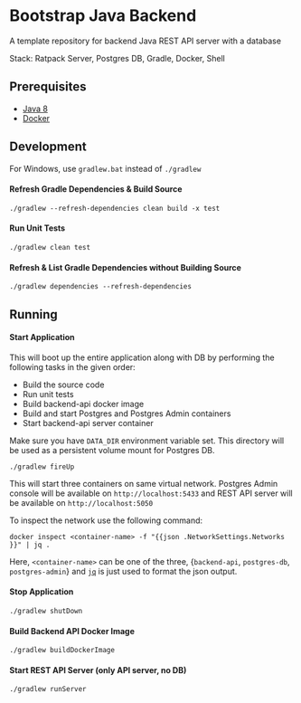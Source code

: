 # Bootstrap Java Backend

A template repository for backend Java REST API server with a database

Stack: Ratpack Server, Postgres DB, Gradle, Docker, Shell

## Prerequisites

- [Java 8](https://www.oracle.com/java/technologies/javase/javase-jdk8-downloads.html)
- [Docker](https://docs.docker.com/get-docker/)

## Development

For Windows, use `gradlew.bat` instead of `./gradlew`

#### Refresh Gradle Dependencies & Build Source

```shell script
./gradlew --refresh-dependencies clean build -x test
```

#### Run Unit Tests

```shell script
./gradlew clean test
```

#### Refresh & List Gradle Dependencies without Building Source 

```shell script
./gradlew dependencies --refresh-dependencies
```

## Running

#### Start Application

This will boot up the entire application along with DB by performing the following tasks in the given order:
  - Build the source code
  - Run unit tests
  - Build backend-api docker image
  - Build and start Postgres and Postgres Admin containers
  - Start backend-api server container

Make sure you have `DATA_DIR` environment variable set. This directory will be used as a persistent 
volume mount for Postgres DB.

```shell script
./gradlew fireUp
```

This will start three containers on same virtual network. Postgres Admin console will be available on 
`http://localhost:5433` and REST API server will be available on `http://localhost:5050`

To inspect the network use the following command:
```shell script
docker inspect <container-name> -f "{{json .NetworkSettings.Networks }}" | jq .
```

Here, `<container-name>` can be one of the three, {`backend-api`, `postgres-db`, `postgres-admin`} and 
[`jq`](https://stedolan.github.io/jq/download/) is just used to format the json output.

#### Stop Application

```shell script
./gradlew shutDown
```

#### Build Backend API Docker Image

```shell script
./gradlew buildDockerImage
```

#### Start REST API Server (only API server, no DB)

```shell script
./gradlew runServer
```
